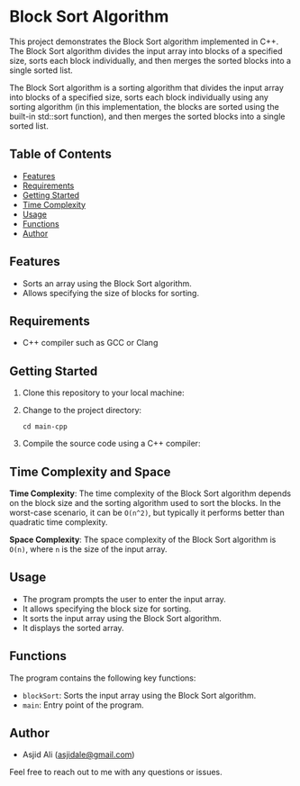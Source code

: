 # Block Sort Algorithm


This project demonstrates the Block Sort algorithm implemented in C++. The Block Sort algorithm divides the input array into blocks of a specified size, sorts each block individually, and then merges the sorted blocks into a single sorted list. 

The Block Sort algorithm is a sorting algorithm that divides the input array into blocks of a specified size, sorts each block individually using any sorting algorithm (in this implementation, the blocks are sorted using the built-in std::sort function), and then merges the sorted blocks into a single sorted list.




## Table of Contents

- [Features](#features)
- [Requirements](#requirements)
- [Getting Started](#getting-started)
- [Time Complexity](#time-complexity)
- [Usage](#usage)
- [Functions](#functions)
- [Author](#author)

## Features


- Sorts an array using the Block Sort algorithm.
- Allows specifying the size of blocks for sorting.


## Requirements

- C++ compiler such as GCC or Clang

## Getting Started

1. Clone this repository to your local machine:
    

2. Change to the project directory:
    ```shell
    cd main-cpp
    ```
3. Compile the source code using a C++ compiler:
  

## Time Complexity and Space

<b>Time Complexity</b>:  The time complexity of the Block Sort algorithm depends on the block size and the sorting algorithm used to sort the blocks. In the worst-case scenario, it can be `O(n^2)`, but typically it performs better than quadratic time complexity.

<b>Space Complexity</b>: The space complexity of the Block Sort algorithm is `O(n)`, where `n` is the size of the input array.



## Usage

- The program prompts the user to enter the input array.
- It allows specifying the block size for sorting.
- It sorts the input array using the Block Sort algorithm.
- It displays the sorted array.

## Functions

The program contains the following key functions:

- `blockSort`: Sorts the input array using the Block Sort algorithm.
- `main`: Entry point of the program.

  
## Author

- Asjid Ali (asjidale@gmail.com)

Feel free to reach out to me with any questions or issues.
